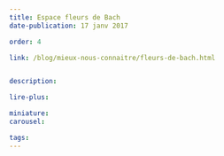 ```yaml
---
title: Espace fleurs de Bach
date-publication: 17 janv 2017

order: 4

link: /blog/mieux-nous-connaitre/fleurs-de-bach.html


description: 

lire-plus: 

miniature: 
carousel: 

tags: 
---
```


